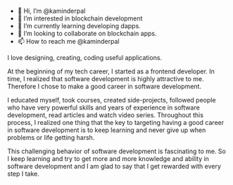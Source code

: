 - 👋 Hi, I’m @kaminderpal
- 👀 I’m interested in blockchain development
- 🌱 I’m currently learning developing dapps.
- 💞️ I’m looking to collaborate on blockchain apps.
- 📫 How to reach me @kaminderpal

I love designing, creating, coding useful applications.

At the beginning of my tech career, I started as a frontend developer. In time, I realized that software development is highly attractive to me. Therefore I chose to make a good career in software development.

I educated myself, took courses, created side-projects, followed people who have very powerful skills and years of experience in software development, read articles and watch video series. Throughout this process, I realized one thing that the key to targeting having a good career in software development is to keep learning and never give up when problems or life getting harsh.

This challenging behavior of software development is fascinating to me. So I keep learning and try to get more and more knowledge and ability in software development and I am glad to say that I get rewarded with every step I take.
